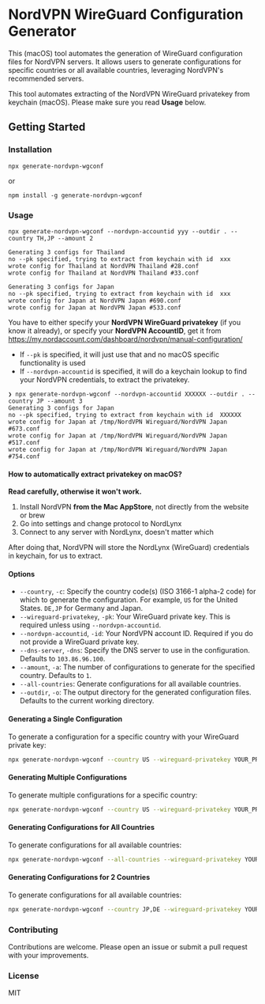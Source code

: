 # NordVPN WireGuard Configuration Generator

This (macOS) tool automates the generation of WireGuard configuration files for NordVPN servers. It allows users to generate configurations for specific countries or all available countries, leveraging NordVPN's recommended servers.

This tool automates extracting of the NordVPN WireGuard privatekey from keychain (macOS). Please make sure you read **Usage** below.

## Getting Started

### Installation

```
npx generate-nordvpn-wgconf
```

or

```
npm install -g generate-nordvpn-wgconf
```

### Usage

```
npx generate-nordvpn-wgconf --nordvpn-accountid yyy --outdir . --country TH,JP --amount 2

Generating 3 configs for Thailand
no --pk specified, trying to extract from keychain with id  xxx
wrote config for Thailand at NordVPN Thailand #28.conf
wrote config for Thailand at NordVPN Thailand #33.conf

Generating 3 configs for Japan
no --pk specified, trying to extract from keychain with id  xxx
wrote config for Japan at NordVPN Japan #690.conf
wrote config for Japan at NordVPN Japan #533.conf
```

You have to either specify your **NordVPN WireGuard privatekey** (if you know it already), or specify your **NordVPN AccountID**, get it from https://my.nordaccount.com/dashboard/nordvpn/manual-configuration/

- If `--pk` is specified, it will just use that and no macOS specific functionality is used
- If `--nordvpn-accountid` is specified, it will do a keychain lookup to find your NordVPN credentials, to extract the privatekey.

```
❯ npx generate-nordvpn-wgconf --nordvpn-accountid XXXXXX --outdir . --country JP --amount 3
Generating 3 configs for Japan
no --pk specified, trying to extract from keychain with id  XXXXXX
wrote config for Japan at /tmp/NordVPN Wireguard/NordVPN Japan #673.conf
wrote config for Japan at /tmp/NordVPN Wireguard/NordVPN Japan #517.conf
wrote config for Japan at /tmp/NordVPN Wireguard/NordVPN Japan #754.conf
```

#### How to automatically extract privatekey on macOS?

**Read carefully, otherwise it won't work.**

1. Install NordVPN **from the Mac AppStore**, not directly from the website or brew
2. Go into settings and change protocol to NordLynx
3. Connect to any server with NordLynx, doesn't matter which

After doing that, NordVPN will store the NordLynx (WireGuard) credentials in keychain, for us to extract.

#### Options

- `--country`, `-c`: Specify the country code(s) (ISO 3166-1 alpha-2 code) for which to generate the configuration. For example, `US` for the United States. `DE,JP` for Germany and Japan.
- `--wireguard-privatekey`, `-pk`: Your WireGuard private key. This is required unless using `--nordvpn-accountid`.
- `--nordvpn-accountid`, `-id`: Your NordVPN account ID. Required if you do not provide a WireGuard private key.
- `--dns-server`, `-dns`: Specify the DNS server to use in the configuration. Defaults to `103.86.96.100`.
- `--amount`, `-a`: The number of configurations to generate for the specified country. Defaults to `1`.
- `--all-countries`: Generate configurations for all available countries.
- `--outdir`, `-o`: The output directory for the generated configuration files. Defaults to the current working directory.

#### Generating a Single Configuration

To generate a configuration for a specific country with your WireGuard private key:

```bash
npx generate-nordvpn-wgconf --country US --wireguard-privatekey YOUR_PRIVATE_KEY --outdir /path/to/output/dir
```

#### Generating Multiple Configurations

To generate multiple configurations for a specific country:

```bash
npx generate-nordvpn-wgconf --country US --wireguard-privatekey YOUR_PRIVATE_KEY --amount 5 --outdir /path/to/output/dir
```

#### Generating Configurations for All Countries

To generate configurations for all available countries:

```bash
npx generate-nordvpn-wgconf --all-countries --wireguard-privatekey YOUR_PRIVATE_KEY --outdir /path/to/output/dir
```

#### Generating Configurations for 2 Countries

To generate configurations for all available countries:

```bash
npx generate-nordvpn-wgconf --country JP,DE --wireguard-privatekey YOUR_PRIVATE_KEY --outdir /path/to/output/dir
```

### Contributing

Contributions are welcome. Please open an issue or submit a pull request with your improvements.

### License

MIT
